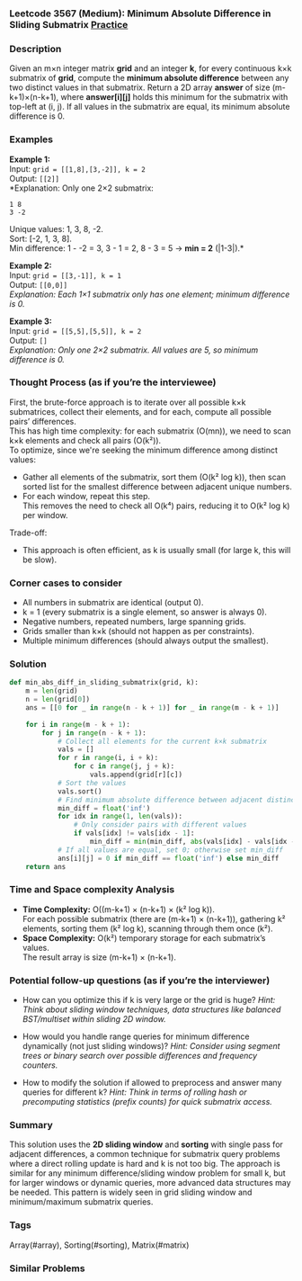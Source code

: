 ### Leetcode 3567 (Medium): Minimum Absolute Difference in Sliding Submatrix [Practice](https://leetcode.com/problems/minimum-absolute-difference-in-sliding-submatrix)

### Description  
Given an m×n integer matrix **grid** and an integer **k**, for every continuous k×k submatrix of **grid**, compute the **minimum absolute difference** between any two distinct values in that submatrix. Return a 2D array **answer** of size (m-k+1)×(n-k+1), where **answer[i][j]** holds this minimum for the submatrix with top-left at (i, j). If all values in the submatrix are equal, its minimum absolute difference is 0.

### Examples  

**Example 1:**  
Input: `grid = [[1,8],[3,-2]], k = 2`  
Output: `[[2]]`  
*Explanation: Only one 2×2 submatrix:  
```
1 8
3 -2
```
Unique values: 1, 3, 8, -2.  
Sort: [-2, 1, 3, 8].  
Min difference: 1 - -2 = 3, 3 - 1 = 2, 8 - 3 = 5 → **min = 2** (|1-3|).*

**Example 2:**  
Input: `grid = [[3,-1]], k = 1`  
Output: `[[0,0]]`  
*Explanation: Each 1×1 submatrix only has one element; minimum difference is 0.*

**Example 3:**  
Input: `grid = [[5,5],[5,5]], k = 2`  
Output: `[]`  
*Explanation: Only one 2×2 submatrix. All values are 5, so minimum difference is 0.*

### Thought Process (as if you’re the interviewee)  
First, the brute-force approach is to iterate over all possible k×k submatrices, collect their elements, and for each, compute all possible pairs’ differences.  
This has high time complexity: for each submatrix (O(mn)), we need to scan k×k elements and check all pairs (O(k²)).  
To optimize, since we're seeking the minimum difference among distinct values:
- Gather all elements of the submatrix, sort them (O(k² log k)), then scan sorted list for the smallest difference between adjacent unique numbers.
- For each window, repeat this step.  
This removes the need to check all O(k⁴) pairs, reducing it to O(k² log k) per window.

Trade-off:  
- This approach is often efficient, as k is usually small (for large k, this will be slow).

### Corner cases to consider  
- All numbers in submatrix are identical (output 0).
- k = 1 (every submatrix is a single element, so answer is always 0).
- Negative numbers, repeated numbers, large spanning grids.
- Grids smaller than k×k (should not happen as per constraints).
- Multiple minimum differences (should always output the smallest).

### Solution

```python
def min_abs_diff_in_sliding_submatrix(grid, k):
    m = len(grid)
    n = len(grid[0])
    ans = [[0 for _ in range(n - k + 1)] for _ in range(m - k + 1)]
    
    for i in range(m - k + 1):
        for j in range(n - k + 1):
            # Collect all elements for the current k×k submatrix
            vals = []
            for r in range(i, i + k):
                for c in range(j, j + k):
                    vals.append(grid[r][c])
            # Sort the values
            vals.sort()
            # Find minimum absolute difference between adjacent distinct elements
            min_diff = float('inf')
            for idx in range(1, len(vals)):
                # Only consider pairs with different values
                if vals[idx] != vals[idx - 1]:
                    min_diff = min(min_diff, abs(vals[idx] - vals[idx - 1]))
            # If all values are equal, set 0; otherwise set min_diff
            ans[i][j] = 0 if min_diff == float('inf') else min_diff
    return ans
```

### Time and Space complexity Analysis  

- **Time Complexity:** O((m-k+1) × (n-k+1) × (k² log k)).  
  For each possible submatrix (there are (m-k+1) × (n-k+1)), gathering k² elements, sorting them (k² log k), scanning through them once (k²).
- **Space Complexity:** O(k²) temporary storage for each submatrix’s values.  
  The result array is size (m-k+1) × (n-k+1).

### Potential follow-up questions (as if you’re the interviewer)  

- How can you optimize this if k is very large or the grid is huge?
  *Hint: Think about sliding window techniques, data structures like balanced BST/multiset within sliding 2D window.*

- How would you handle range queries for minimum difference dynamically (not just sliding windows)?
  *Hint: Consider using segment trees or binary search over possible differences and frequency counters.*

- How to modify the solution if allowed to preprocess and answer many queries for different k?
  *Hint: Think in terms of rolling hash or precomputing statistics (prefix counts) for quick submatrix access.*

### Summary
This solution uses the **2D sliding window** and **sorting** with single pass for adjacent differences, a common technique for submatrix query problems where a direct rolling update is hard and k is not too big. The approach is similar for any minimum difference/sliding window problem for small k, but for larger windows or dynamic queries, more advanced data structures may be needed. This pattern is widely seen in grid sliding window and minimum/maximum submatrix queries.

### Tags
Array(#array), Sorting(#sorting), Matrix(#matrix)

### Similar Problems
